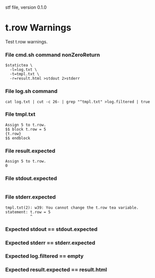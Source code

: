 stf file, version 0.1.0

# t.row Warnings

Test t.row warnings.

### File cmd.sh command nonZeroReturn

~~~
$statictea \
  -l=log.txt \
  -t=tmpl.txt \
  -r=result.html >stdout 2>stderr
~~~

### File log.sh command

~~~
cat log.txt | cut -c 26- | grep "^tmpl.txt" >log.filtered | true
~~~


### File tmpl.txt

~~~
Assign 5 to t.row.
$$ block t.row = 5
{t.row}
$$ endblock
~~~


### File result.expected

~~~
Assign 5 to t.row.
0
~~~

### File stdout.expected

~~~
~~~

### File stderr.expected

~~~
tmpl.txt(2): w39: You cannot change the t.row tea variable.
statement: t.row = 5
           ^
~~~

### Expected stdout == stdout.expected
### Expected stderr == stderr.expected
### Expected log.filtered == empty
### Expected result.expected == result.html
